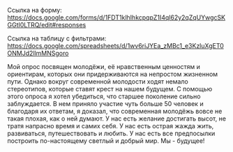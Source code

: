 Ссылка на форму: https://docs.google.com/forms/d/1FDT1klhIhkcpqpZ1I4ql62y2qZqUYwgcSKGGtI0LTRQ/edit#responses

Ссылка на таблицу с фильтрами: https://docs.google.com/spreadsheets/d/1wv6riJYEa_zMBc1_e3KzluXgET0ONMJd2llmMNSgoro

Мой опрос посвящен молодёжи, её нравственным ценностям и ориентирам, которых они придерживаются на непростом жизненном пути. Однако вокруг современной молодости ходят немало стереотипов, которые ставят крест на нашем будущем. С помощью этого опроса я хотел убедиться, что старшее поколение сильно заблуждается. В нем приняло участие чуть больше 50 человек и благодаря их ответам, я доказал, что современная молодёжь вовсе не такая плохая, как о ней думают. У нас есть желание достигать высот, не тратя напрасно время и самих себя. У нас есть острая жажда жить, развиваться, путешествовать и любить. У нас есть все предпосылки построить по-настоящему светлый и добрый мир. 
Мы - будущее! 
